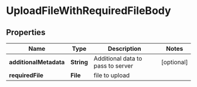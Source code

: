 

# UploadFileWithRequiredFileBody

## Properties

Name | Type | Description | Notes
------------ | ------------- | ------------- | -------------
**additionalMetadata** | **String** | Additional data to pass to server |  [optional]
**requiredFile** | **File** | file to upload | 



